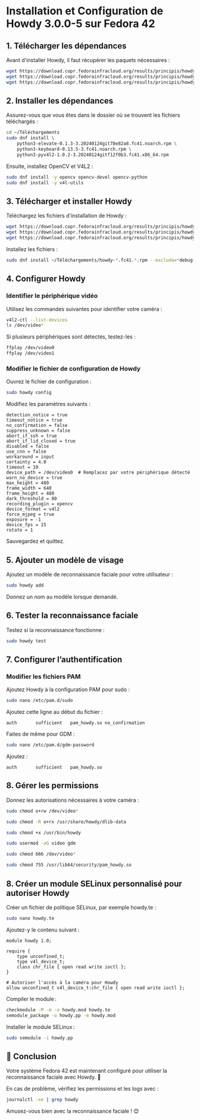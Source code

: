 # Installation et Configuration de Howdy 3.0.0-5 sur Fedora 42

## 1. Télécharger les dépendances
Avant d'installer Howdy, il faut récupérer les paquets nécessaires :

```bash
wget https://download.copr.fedorainfracloud.org/results/principis/howdy-beta/fedora-42-x86_64/07780296-python-pyv4l2/python3-pyv4l2-1.0.2-3.20240124gitf12f0b3.fc41.x86_64.rpm
wget https://download.copr.fedorainfracloud.org/results/principis/howdy-beta/fedora-42-x86_64/07780294-python-keyboard/python3-keyboard-0.13.5-3.fc41.noarch.rpm
wget https://download.copr.fedorainfracloud.org/results/principis/howdy-beta/fedora-42-x86_64/07780296-python-pyv4l2/python3-pyv4l2-1.0.2-3.20240124gitf12f0b3.fc41.x86_64.rpm
```

## 2. Installer les dépendances
Assurez-vous que vous êtes dans le dossier où se trouvent les fichiers téléchargés :

```bash
cd ~/Téléchargements
sudo dnf install \
    python3-elevate-0.1.3-3.20240124git78e82a8.fc41.noarch.rpm \
    python3-keyboard-0.13.5-3.fc41.noarch.rpm \
    python3-pyv4l2-1.0.2-3.20240124gitf12f0b3.fc41.x86_64.rpm
```

Ensuite, installez OpenCV et V4L2 :

```bash
sudo dnf install -y opencv opencv-devel opencv-python
sudo dnf install -y v4l-utils
```

## 3. Télécharger et installer Howdy
Téléchargez les fichiers d'installation de Howdy :

```bash
wget https://download.copr.fedorainfracloud.org/results/principis/howdy-beta/fedora-41-x86_64/08674716-howdy/howdy-data-3.0.0-5.20250220gitaef35b5.fc41.noarch.rpm
wget https://download.copr.fedorainfracloud.org/results/principis/howdy-beta/fedora-41-x86_64/08674716-howdy/howdy-3.0.0-5.20250220gitaef35b5.fc41.x86_64.rpm
wget https://download.copr.fedorainfracloud.org/results/principis/howdy-beta/fedora-41-x86_64/08674716-howdy/howdy-gtk-3.0.0-5.20250220gitaef35b5.fc41.noarch.rpm
```

Installez les fichiers :

```bash
sudo dnf install ~/Téléchargements/howdy-*.fc41.*.rpm --exclude=*debug*
```

## 4. Configurer Howdy
### Identifier le périphérique vidéo
Utilisez les commandes suivantes pour identifier votre caméra :

```bash
v4l2-ctl --list-devices
ls /dev/video*
```

Si plusieurs périphériques sont détectés, testez-les :

```bash
ffplay /dev/video0
ffplay /dev/video1
```

### Modifier le fichier de configuration de Howdy
Ouvrez le fichier de configuration :

```bash
sudo howdy config
```

Modifiez les paramètres suivants :

```
detection_notice = true
timeout_notice = true
no_confirmation = false
suppress_unknown = false
abort_if_ssh = true
abort_if_lid_closed = true
disabled = false
use_cnn = false
workaround = input
certainty = 4.0
timeout = 10
device_path = /dev/video0  # Remplacez par votre périphérique détecté
warn_no_device = true
max_height = 480
frame_width = 640
frame_height = 480
dark_threshold = 80
recording_plugin = opencv
device_format = v4l2
force_mjpeg = true
exposure = -1
device_fps = 15
rotate = 1
```

Sauvegardez et quittez.

## 5. Ajouter un modèle de visage
Ajoutez un modèle de reconnaissance faciale pour votre utilisateur :

```bash
sudo howdy add
```

Donnez un nom au modèle lorsque demandé.

## 6. Tester la reconnaissance faciale
Testez si la reconnaissance fonctionne :

```bash
sudo howdy test
```

## 7. Configurer l’authentification
### Modifier les fichiers PAM

Ajoutez Howdy à la configuration PAM pour sudo :

```bash
sudo nano /etc/pam.d/sudo
```

Ajoutez cette ligne au début du fichier :

```
auth       sufficient   pam_howdy.so no_confirmation
```

Faites de même pour GDM :

```bash
sudo nano /etc/pam.d/gdm-password
```

Ajoutez :

```
auth       sufficient   pam_howdy.so
```

## 8. Gérer les permissions
Donnez les autorisations nécessaires à votre caméra :

```bash
sudo chmod o+rw /dev/video*
```

```bash
sudo chmod -R o+rx /usr/share/howdy/dlib-data
```
```bash
sudo chmod +x /usr/bin/howdy
```
```bash
sudo usermod -aG video gdm
```
```bash
sudo chmod 666 /dev/video*
```
```bash
sudo chmod 755 /usr/lib64/security/pam_howdy.so
```

## 8. Créer un module SELinux personnalisé pour autoriser Howdy
Créer un fichier de politique SELinux, par exemple howdy.te :

```bash
sudo nano howdy.te
```

Ajoutez-y le contenu suivant :

```
module howdy 1.0;

require {
    type unconfined_t;
    type v4l_device_t;
    class chr_file { open read write ioctl };
}

# Autoriser l'accès à la caméra pour Howdy
allow unconfined_t v4l_device_t:chr_file { open read write ioctl };

```

Compiler le module :
 
```bash
checkmodule -M -m -o howdy.mod howdy.te
semodule_package -o howdy.pp -m howdy.mod
```

Installer le module SELinux :

```bash
sudo semodule -i howdy.pp
```

## 🎯 Conclusion
Votre système Fedora 42 est maintenant configuré pour utiliser la reconnaissance faciale avec Howdy. 🚀

En cas de problème, vérifiez les permissions et les logs avec :

```bash
journalctl -xe | grep howdy
```

Amusez-vous bien avec la reconnaissance faciale ! 😊

